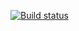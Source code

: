[![Build status](https://ci.appveyor.com/api/projects/status/lxjrm22rjvp3f8v8?svg=true)](https://ci.appveyor.com/project/Alex98700000/homeworktestapici)
